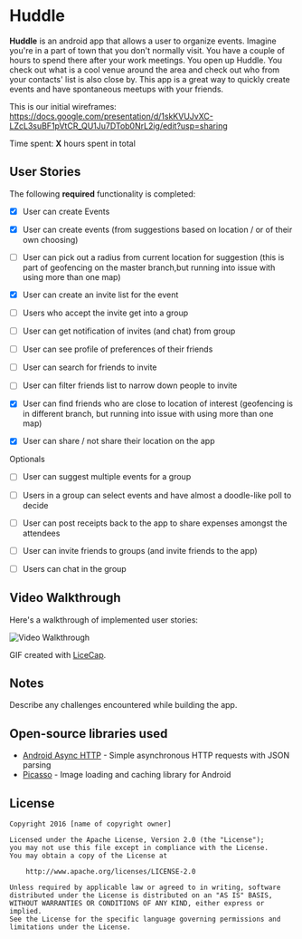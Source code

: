 # Huddle
**Huddle** is an android app that allows a user to organize events. Imagine you're in a part of town that you don't normally visit. You have a couple of hours to spend there after your work meetings. You open up Huddle. You check out what is a cool venue around the area and check out who from your contacts' list is also close by. This app is a great way to quickly create events and have spontaneous meetups with your friends.

This is our initial wireframes: https://docs.google.com/presentation/d/1skKVUJvXC-LZcL3suBF1pVtCR_QU1Ju7DTob0NrL2ig/edit?usp=sharing

Time spent: **X** hours spent in total

## User Stories

The following **required** functionality is completed:

* [X] User can create Events
* [X] User can create events (from suggestions based on location / or of their own choosing)
* [ ] User can pick out a radius from current location for suggestion
(this is part of geofencing on the master branch,but running into issue with using more than one map)
* [X] User can create an invite list for the event
* [ ] Users who accept the invite get into a group
* [ ] User can get notification of invites (and chat) from group
* [ ] User can see profile of preferences of their friends
* [ ] User can search for friends to invite
* [ ] User can filter friends list to narrow down people to invite
* [X] User can find friends who are close to location of interest
(geofencing is in different branch, but running into issue with using more than one map)
* [X] User can share / not share their location on the app


Optionals
* [ ] User can suggest multiple events for a group
* [ ] Users in a group can select events and have almost a doodle-like poll to decide
* [ ] User can post receipts back to the app to share expenses amongst the attendees
* [ ] User can invite friends to groups (and invite friends to the app)
* [ ] Users can chat in the group


## Video Walkthrough

Here's a walkthrough of implemented user stories:

<img src='http://i.giphy.com/3oriOegovZEiNoDNU4.gif' title='Video Walkthrough' width='' alt='Video Walkthrough' />

GIF created with [LiceCap](http://www.cockos.com/licecap/).

## Notes

Describe any challenges encountered while building the app.

## Open-source libraries used

- [Android Async HTTP](https://github.com/loopj/android-async-http) - Simple asynchronous HTTP requests with JSON parsing
- [Picasso](http://square.github.io/picasso/) - Image loading and caching library for Android

## License

    Copyright 2016 [name of copyright owner]

    Licensed under the Apache License, Version 2.0 (the "License");
    you may not use this file except in compliance with the License.
    You may obtain a copy of the License at

        http://www.apache.org/licenses/LICENSE-2.0

    Unless required by applicable law or agreed to in writing, software
    distributed under the License is distributed on an "AS IS" BASIS,
    WITHOUT WARRANTIES OR CONDITIONS OF ANY KIND, either express or implied.
    See the License for the specific language governing permissions and
    limitations under the License.

